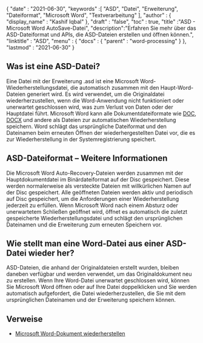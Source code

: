{
  "date" : "2021-06-30",
  "keywords" :[ "ASD", "Datei", "Erweiterung", "Dateiformat", "Microsoft Word", "Textverarbeitung" ],
  "author" : {
    "display_name" : "Kashif Iqbal"
},
  "draft" : "false",
  "toc" : true,
  "title" :"ASD - Microsoft Word AutoSave-Datei",
  "description":"Erfahren Sie mehr über das ASD-Dateiformat und APIs, die ASD-Dateien erstellen und öffnen können.",
  "linktitle" : "ASD",
  "menu" : {
    "docs" : {
      "parent" : "word-processing"
}
},
  "lastmod" : "2021-06-30"
}

## Was ist eine ASD-Datei?

Eine Datei mit der Erweiterung .asd ist eine Microsoft Word-Wiederherstellungsdatei, die automatisch zusammen mit den Haupt-Word-Dateien generiert wird. Es wird verwendet, um die Originaldatei wiederherzustellen, wenn die Word-Anwendung nicht funktioniert oder unerwartet geschlossen wird, was zum Verlust von Daten oder der Hauptdatei führt. Microsoft Word kann alle Dokumentdateiformate wie [DOC](/de/word-processing/doc/), [DOCX](/de/word-processing/docx/) und andere als Dateien zur automatischen Wiederherstellung speichern. Word schlägt das ursprüngliche Dateiformat und den Dateinamen beim erneuten Öffnen der wiederhergestellten Datei vor, die es zur Wiederherstellung in der Systemregistrierung speichert.

## ASD-Dateiformat – Weitere Informationen

Die Microsoft Word Auto-Recovery-Dateien werden zusammen mit der Hauptdokumentdatei im Binärdateiformat auf der Disc gespeichert. Diese werden normalerweise als versteckte Dateien mit willkürlichen Namen auf der Disc gespeichert. Alle geöffneten Dateien werden aktiv und periodisch auf Disc gespeichert, um die Anforderungen einer Wiederherstellung jederzeit zu erfüllen. Wenn Microsoft Word nach einem Absturz oder unerwartetem Schließen geöffnet wird, öffnet es automatisch die zuletzt gespeicherte Wiederherstellungsdatei und schlägt den ursprünglichen Dateinamen und die Erweiterung zum erneuten Speichern vor.

## Wie stellt man eine Word-Datei aus einer ASD-Datei wieder her?

ASD-Dateien, die anhand der Originaldateien erstellt wurden, bleiben daneben verfügbar und werden verwendet, um das Originaldokument neu zu erstellen. Wenn Ihre Word-Datei unerwartet geschlossen wird, können Sie Microsoft Word öffnen oder auf Ihre Datei doppelklicken und Sie werden automatisch aufgefordert, die Datei wiederherzustellen, die Sie mit dem ursprünglichen Dateinamen und der Erweiterung speichern können.

## Verweise

* [Microsoft Word-Dokument wiederherstellen](https://learn.microsoft.com/en-us/office/troubleshoot/word/recover-lost-unsaved-corrupted-document)

